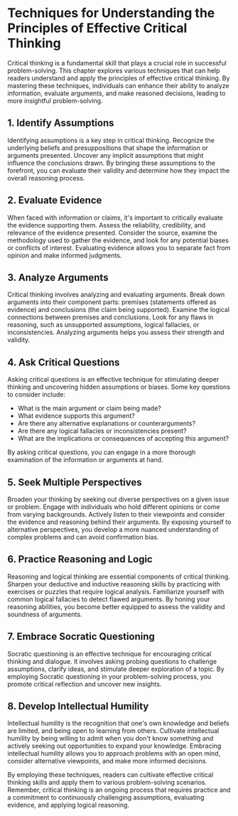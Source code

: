 Techniques for Understanding the Principles of Effective Critical Thinking
===================================================================================

Critical thinking is a fundamental skill that plays a crucial role in successful problem-solving. This chapter explores various techniques that can help readers understand and apply the principles of effective critical thinking. By mastering these techniques, individuals can enhance their ability to analyze information, evaluate arguments, and make reasoned decisions, leading to more insightful problem-solving.

**1. Identify Assumptions**
---------------------------

Identifying assumptions is a key step in critical thinking. Recognize the underlying beliefs and presuppositions that shape the information or arguments presented. Uncover any implicit assumptions that might influence the conclusions drawn. By bringing these assumptions to the forefront, you can evaluate their validity and determine how they impact the overall reasoning process.

**2. Evaluate Evidence**
------------------------

When faced with information or claims, it's important to critically evaluate the evidence supporting them. Assess the reliability, credibility, and relevance of the evidence presented. Consider the source, examine the methodology used to gather the evidence, and look for any potential biases or conflicts of interest. Evaluating evidence allows you to separate fact from opinion and make informed judgments.

**3. Analyze Arguments**
------------------------

Critical thinking involves analyzing and evaluating arguments. Break down arguments into their component parts: premises (statements offered as evidence) and conclusions (the claim being supported). Examine the logical connections between premises and conclusions. Look for any flaws in reasoning, such as unsupported assumptions, logical fallacies, or inconsistencies. Analyzing arguments helps you assess their strength and validity.

**4. Ask Critical Questions**
-----------------------------

Asking critical questions is an effective technique for stimulating deeper thinking and uncovering hidden assumptions or biases. Some key questions to consider include:

* What is the main argument or claim being made?
* What evidence supports this argument?
* Are there any alternative explanations or counterarguments?
* Are there any logical fallacies or inconsistencies present?
* What are the implications or consequences of accepting this argument?

By asking critical questions, you can engage in a more thorough examination of the information or arguments at hand.

**5. Seek Multiple Perspectives**
---------------------------------

Broaden your thinking by seeking out diverse perspectives on a given issue or problem. Engage with individuals who hold different opinions or come from varying backgrounds. Actively listen to their viewpoints and consider the evidence and reasoning behind their arguments. By exposing yourself to alternative perspectives, you develop a more nuanced understanding of complex problems and can avoid confirmation bias.

**6. Practice Reasoning and Logic**
-----------------------------------

Reasoning and logical thinking are essential components of critical thinking. Sharpen your deductive and inductive reasoning skills by practicing with exercises or puzzles that require logical analysis. Familiarize yourself with common logical fallacies to detect flawed arguments. By honing your reasoning abilities, you become better equipped to assess the validity and soundness of arguments.

**7. Embrace Socratic Questioning**
-----------------------------------

Socratic questioning is an effective technique for encouraging critical thinking and dialogue. It involves asking probing questions to challenge assumptions, clarify ideas, and stimulate deeper exploration of a topic. By employing Socratic questioning in your problem-solving process, you promote critical reflection and uncover new insights.

**8. Develop Intellectual Humility**
------------------------------------

Intellectual humility is the recognition that one's own knowledge and beliefs are limited, and being open to learning from others. Cultivate intellectual humility by being willing to admit when you don't know something and actively seeking out opportunities to expand your knowledge. Embracing intellectual humility allows you to approach problems with an open mind, consider alternative viewpoints, and make more informed decisions.

By employing these techniques, readers can cultivate effective critical thinking skills and apply them to various problem-solving scenarios. Remember, critical thinking is an ongoing process that requires practice and a commitment to continuously challenging assumptions, evaluating evidence, and applying logical reasoning.
